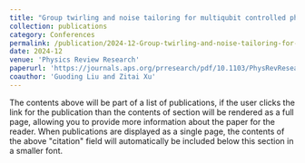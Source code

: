 ```yaml
---
title: "Group twirling and noise tailoring for multiqubit controlled phase gates"
collection: publications
category: Conferences
permalink: /publication/2024-12-Group-twirling-and-noise-tailoring-for-multiqubit-controlled-phase-gates
date: 2024-12
venue: 'Physics Review Research'
paperurl: 'https://journals.aps.org/prresearch/pdf/10.1103/PhysRevResearch.6.043221'
coauthor: 'Guoding Liu and Zitai Xu'
---
```


The contents above will be part of a list of publications, if the user clicks the link for the publication than the contents of section will be rendered as a full page, allowing you to provide more information about the paper for the reader. When publications are displayed as a single page, the contents of the above "citation" field will automatically be included below this section in a smaller font.